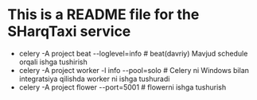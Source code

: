 # This is a README file for the SHarqTaxi service

- celery -A project beat --loglevel=info # beat(davriy) Mavjud schedule orqali ishga tushirish
- celery -A project worker -l info --pool=solo # Celery ni Windows bilan integratsiya qilishda worker ni ishga tushuradi
- celery -A project flower --port=5001 # flowerni ishga tushurish